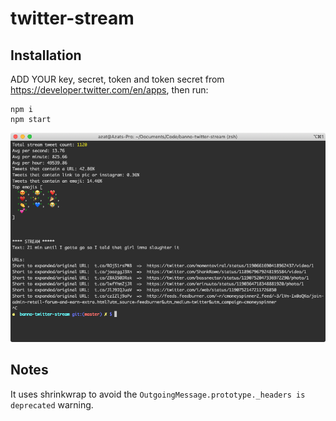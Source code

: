 # twitter-stream

## Installation

ADD YOUR key, secret, token and token secret from https://developer.twitter.com/en/apps, then run:

```
npm i
npm start
```


![](./screenshot.png)


## Notes

It uses shrinkwrap to avoid the `OutgoingMessage.prototype._headers is deprecated` warning.